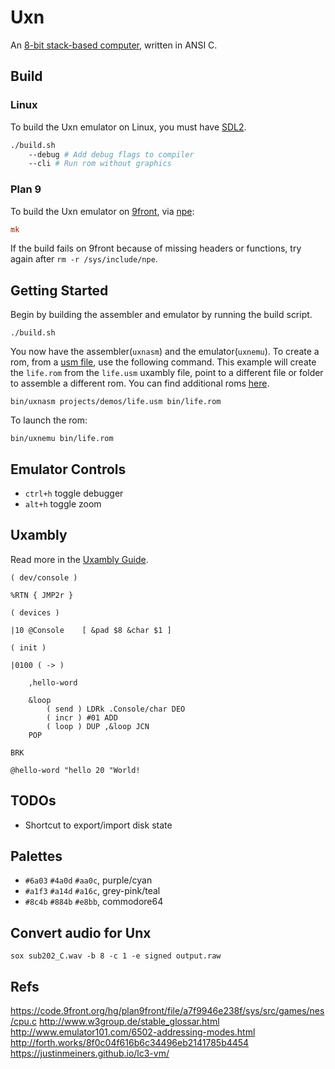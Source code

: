 # Uxn

An [8-bit stack-based computer](https://wiki.xxiivv.com/site/uxn.html), written in ANSI C. 

## Build

### Linux 

To build the Uxn emulator on Linux, you must have [SDL2](https://wiki.libsdl.org/).

```sh
./build.sh 
	--debug # Add debug flags to compiler
	--cli # Run rom without graphics
```

### Plan 9 

To build the Uxn emulator on [9front](http://9front.org/), via [npe](https://git.sr.ht/~ft/npe):

```rc
mk
```

If the build fails on 9front because of missing headers or functions,
try again after `rm -r /sys/include/npe`.

## Getting Started

Begin by building the assembler and emulator by running the build script.

```
./build.sh
```

You now have the assembler(`uxnasm`) and the emulator(`uxnemu`). To create a rom, from a [usm file](https://wiki.xxiivv.com/site/uxambly.html), use the following command. This example will create the `life.rom` from the `life.usm` uxambly file, point to a different file or folder to assemble a different rom. You can find additional roms [here](https://sr.ht/~rabbits/uxn/sources).

```
bin/uxnasm projects/demos/life.usm bin/life.rom
```

To launch the rom:

```
bin/uxnemu bin/life.rom
```

## Emulator Controls

- `ctrl+h` toggle debugger
- `alt+h` toggle zoom

## Uxambly

Read more in the [Uxambly Guide](https://wiki.xxiivv.com/site/uxambly.html).

```
( dev/console )

%RTN { JMP2r }

( devices )

|10 @Console    [ &pad $8 &char $1 ]

( init )

|0100 ( -> )
	
	,hello-word 

	&loop
		( send ) LDRk .Console/char DEO
		( incr ) #01 ADD
		( loop ) DUP ,&loop JCN
	POP
	
BRK

@hello-word "hello 20 "World!
```

## TODOs

- Shortcut to export/import disk state

## Palettes

- `#6a03` `#4a0d` `#aa0c`, purple/cyan
- `#a1f3` `#a14d` `#a16c`, grey-pink/teal
- `#8c4b` `#884b` `#e8bb`, commodore64

## Convert audio for Unx

```sox sub202_C.wav -b 8 -c 1 -e signed output.raw```

## Refs

https://code.9front.org/hg/plan9front/file/a7f9946e238f/sys/src/games/nes/cpu.c
http://www.w3group.de/stable_glossar.html
http://www.emulator101.com/6502-addressing-modes.html
http://forth.works/8f0c04f616b6c34496eb2141785b4454
https://justinmeiners.github.io/lc3-vm/

